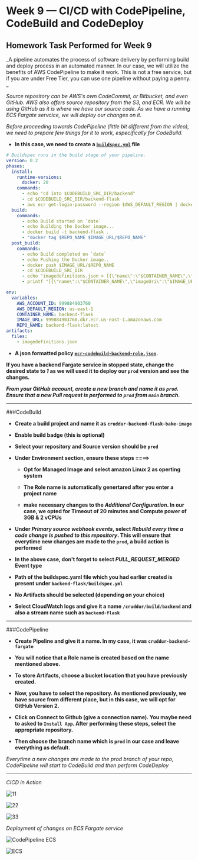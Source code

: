 # Week 9 — CI/CD with CodePipeline, CodeBuild and CodeDeploy

## Homework Task Performed for Week 9


_A pipeline automates the process of software delivery by performing build and deploy process in an automated manner. In our case, we will utilize the benefits of AWS CodePipeline to make it work. This is not a free service, but if you are under Free Tier, you can use one pipeline without paying a penny. _  

_Source repository can be AWS's own CodeCommit, or Bitbucket, and even GitHub. AWS also offers source repository from the S3, and ECR. We will be using GitHub as it is where we have our source code. As we have a running ECS Fargate servcice, we will deploy our changes on it._  



_Before proceeding towards CodePipeline (little bit different from the video), we need to prepare few things for it to work, especifically for CodeBuild._
 

- **In this case, we need to create a [`buildspec.yml`](https://github.com/pratiksinha-kol/aws-bootcamp-cruddur-2023/blob/main/backend-flask/buildspec.yml) file**

```yml
# Buildspec runs in the build stage of your pipeline.
version: 0.2
phases:
  install:
    runtime-versions:
      docker: 20
    commands:
      - echo "cd into $CODEBUILD_SRC_DIR/backend"
      - cd $CODEBUILD_SRC_DIR/backend-flask
      - aws ecr get-login-password --region $AWS_DEFAULT_REGION | docker login --username AWS --password-stdin $IMAGE_URL
  build:
    commands:
      - echo Build started on `date`
      - echo Building the Docker image...          
      - docker build -t backend-flask .
      - "docker tag $REPO_NAME $IMAGE_URL/$REPO_NAME"
  post_build:
    commands:
      - echo Build completed on `date`
      - echo Pushing the Docker image..
      - docker push $IMAGE_URL/$REPO_NAME
      - cd $CODEBUILD_SRC_DIR
      - echo "imagedefinitions.json > [{\"name\":\"$CONTAINER_NAME\",\"imageUri\":\"$IMAGE_URL/$REPO_NAME\"}]" > imagedefinitions.json
      - printf "[{\"name\":\"$CONTAINER_NAME\",\"imageUri\":\"$IMAGE_URL/$REPO_NAME\"}]" > imagedefinitions.json

env:
  variables:
    AWS_ACCOUNT_ID: 999884903760
    AWS_DEFAULT_REGION: us-east-1
    CONTAINER_NAME: backend-flask
    IMAGE_URL: 999884903760.dkr.ecr.us-east-1.amazonaws.com
    REPO_NAME: backend-flask:latest
artifacts:
  files:
    - imagedefinitions.json
```


- **A json formatted policy [`ecr-codebuild-backend-role.json`](https://github.com/pratiksinha-kol/aws-bootcamp-cruddur-2023/blob/main/aws/policies/ecr-codebuild-backend-role.json).**  



**If you have a backend Fargate service in stopped state, change the desired state to _1_ as we will used it to deploy our `prod` version and see the changes.**


**_From your GitHub account, create a new branch and name it as `prod`. Ensure that a new Pull request is performed to `prod` from `main` branch._**

** **

###CodeBuild


- **Create a  build project and name it as `cruddur-backend-flask-bake-image`**

- **Enable build badge (this is optional)**

- **Select your repository and Source version should be `prod`**

- **Under Environment section, ensure these steps ====>**
	
	- **Opt for Managed Image and select amazon Linux 2 as operting system**

	- **The Role name is automatically genertared after you enter a project name**	 

	- **make necessary changes to the _Additional Configuration_. In our case, we opted for Timeout of 20 minutes and Compute power of 3GB & 2 vCPUs**

- **Under _Primary source webhook events_, select _Rebuild every time a code change is pushed to this repository_. This will ensure that everytime new changes are made to the `prod`, a build action is performed**

- **In the above case, don't forget to select *PULL_REQUEST_MERGED* Event type**

- **Path of the buildspec.yaml file which you had earlier created is present under `backend-flask/buildspec.yml`**

- **No Artifacts should be selected (depending on your choice)**

- **Select CloudWatch logs and give it a name `/cruddur/build/backend` and also a stream name such as `backend-flask`** 


** **


###CodePipeline


- **Create Pipeline and give it a name. In my case, it was `cruddur-backend-fargate`**

- **You will notice that a Role name is created based on the name mentioned above.**

- **To store Artifacts, choose a bucket location that you have previously created.**

- **Now, you have to select the repository. As mentioned previously, we have source from different place, but in this case, we will opt for GitHub Version 2.**

- **Click on Connect to Github (give a connection name). You maybe need to asked to `Install App`. After performing these steps, select the appropriate repository.**

- **Then choose the branch name which is `prod` in our case and leave everything as default.**

_Everytime a new changes are made to the prod branch of your repo, CodePipeline will start to CodeBuild and then perform CodeDeploy_


** **

_CICD in Action_

![11](https://github.com/pratiksinha-kol/aws-bootcamp-cruddur-2023/assets/125117631/594b0f33-7e55-40d2-8c03-d245597d8543)


![22](https://github.com/pratiksinha-kol/aws-bootcamp-cruddur-2023/assets/125117631/3b57e37f-8b83-4c27-97fc-42882bb63c78)


![33](https://github.com/pratiksinha-kol/aws-bootcamp-cruddur-2023/assets/125117631/9c48030c-ebaa-45d2-a497-3dfba6a5b4d1)


_Deployment of changes on ECS Fargate service_

![CodePipeline ECS](https://github.com/pratiksinha-kol/aws-bootcamp-cruddur-2023/assets/125117631/9139c51a-ee74-42c2-bd87-869fb64be037)


![ECS](https://github.com/pratiksinha-kol/aws-bootcamp-cruddur-2023/assets/125117631/1ae4966b-6322-4e44-a67b-003096cd9f2b)
